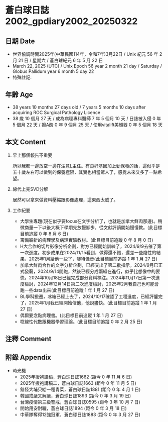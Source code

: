[_metadata_:encoding]: - "utf-8"
[_metadata_:language]: - "zh-Hant-TW"
[_metadata_:fileformat]: - "markdown"
[_metadata_:MIME_type]: - "text/plain"
[_metadata_:markdown_version]: - "commonmark version 0.30"
[_metadata_:markdown_spec]: - "https://spec.commonmark.org/0.30/"

# 蒼白球日誌2002_gpdiary2002_20250322 #

## 日期 Date ##

* 世界協調時間2025年(中華民國114年，令和7年)3月22日 / Unix 紀元 56 年 2 月 21 日 / 星期六 / 蒼白球紀元 6 年 5 月 22 日
* March 22, 2025 (UTC) / Unix Epoch 56 year 2 month 21 day / Saturday / Globus Pallidum year 6 month 5 day 22
* 特殊註記:

## 年齡 Age ##

* 38 years 10 months 27 days old / 7 years 5 months 10 days after acquiring ROC Surgical Pathology Licence
* 38 歲 10 個月 27 天 / 成為病理專科醫師 7 年 5 個月 10 天 / 日誌被入侵 0 年 5 個月 22 天 / 擦A酸 0 年 9 個月 25 天 / 使用vitalift美顏器 0 年 5 個月 18 天

## 本文 Content ##

1. 早上那個報告不重要

    所以我都一邊放空一邊在注意L主任。有良好基因加上勤保養的話，這似乎是五十歲左右可以做到的保養極限，其實也相當驚人了，感覺未來又多了一點希望。

2. 線代上完SVD分解

    居然可以拿來做資料壓縮跟影像處理，這東西太威了。

3. 工作紀要

    - 大學生專題(現在似乎要focus在文字分析了，也就是加拿大鮮肉那邊)。稍微商量一下以後大概下學期先放慢腳步，從文獻評讀開始慢慢教。(此目標目前追蹤 0 年 8 月 6 日)
    - 籌備嶄新的病理學及病理實驗教材。(此目標目前追蹤 0 年 8 月 0 日)
    - H大合作的切片影像分析企劃，對方已經開始訓練了，2024/9/9去催了第一次進度。初步成果在2024/11/15看到，做得還不錯，還差一些陰性的結果，2025年1月給他一些了，靜待佳音(此目標目前追蹤 1 年 1 月 27 日)
    - 加拿大鮮肉合作的文字分析企劃，已經交出了第二批指示。2024/9月已正式發薪，2024/9/14開跑，然後已經分成兩組在進行，似乎比想像中的要快，2024年10月18日已經完成部分資料標注。2024年11月17日第一次進度檢討，2024年12月14日第二次進度檢討，2025年2月我自己也可能會跑一些data出來(此目標目前追蹤 1 年 1 月 27 日)
    - BL學科搬遷，冰箱已經上去了，2024/10/17確認了工程進度，已經評鑒完了，2025年1月我已經開始催他，他說盡快。(此目標目前追蹤 1 年 1 月 27 日)
    - 偶爾要念點病理書。(此目標目前追蹤 1 年 1 月 27 日)
    - 唸線性代數跟機器學習理論。(此目標目前追蹤 0 年 2 月 25 日)

## 注釋 Comment ##


## 附錄 Appendix ##

* 時光機
    - 2025年授袍講稿，蒼白球日誌1662 (距今 0 年 11 月 6 日)
    - 2025年授袍講稿二，蒼白球日誌1663 (距今 0 年 11 月 5 日)
    - 錯怪大埔只給一種青菜，蒼白球日誌1881 (距今 0 年 4 月 1 日)
    - 韓國戒嚴又解嚴，蒼白球日誌1893 (距今 0 年 3 月 19 日)
    - 台灣疫情第三級警戒，蒼白球日誌0595 (距今 3 年 10 月 7 日)
    - 開始用安耐曬，蒼白球日誌1894 (距今 0 年 3 月 18 日)
    - 中華隊奪得12強冠軍，蒼白球日誌1883 (距今 0 年 3 月 27 日)
